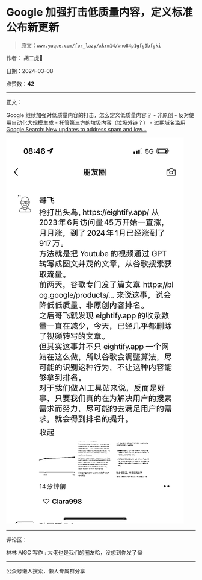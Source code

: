 # Google 加强打击低质量内容，定义标准公布新更新

> 原文：[`www.yuque.com/for_lazy/xkrm14/wno84p1gfg9bfgki`](https://www.yuque.com/for_lazy/xkrm14/wno84p1gfg9bfgki)

作者： 胡二虎🐯

日期：2024-03-08

点赞数：**42**

* * *

正文：

Google 继续加强对低质量内容的打击，怎么定义低质量内容？ - 非原创 - 反对使用自动化大规模生成 - 托管第三方的垃圾内容（垃圾外链？） -
过期域名滥用 [Google Search: New updates to address spam and low...](https://blog.google/products/search/google-search-update-march-2024/) 

![](img/eec9a383a7dbd3358611633d78b81d1a.png)

* * *

评论区：

林林 AIGC 写作 : 大佬也是我们的圈友哈，没想到你发了😂

* * *

公众号懒人搜索，懒人专属群分享